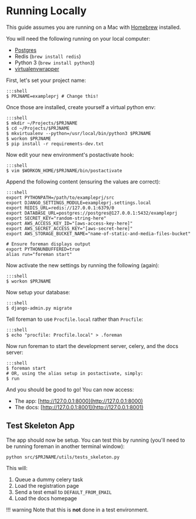 # Running Locally

This guide assumes you are running on a Mac with [Homebrew](http://brew.sh/) installed.

You will need the following running on your local computer:

 * [Postgres](http://postgresapp.com/)
 * Redis (`brew install redis`)
 * Python 3 (`brew install python3`)
 * [virtualenvwrapper](https://virtualenvwrapper.readthedocs.org/en/latest/)

First, let's set your project name:
    
    :::shell
    $ PRJNAME=exampleprj # Change this!

Once those are installed, create yourself a virtual python env:
    
    :::shell
    $ mkdir ~/Projects/$PRJNAME
    $ cd ~/Projects/$PRJNAME
    $ mkvirtualenv --python=/usr/local/bin/python3 $PRJNAME 
    $ workon $PRJNAME
    $ pip install -r requirements-dev.txt

Now edit your new environment's postactivate hook:

    :::shell
    $ vim $WORKON_HOME/$PRJNAME/bin/postactivate

Append the following content (ensuring the values are correct):

    :::shell
    export PYTHONPATH=/path/to/exampleprj/src
    export DJANGO_SETTINGS_MODULE=exampleprj.settings.local
    export REDIS_URL=redis://127.0.0.1:6379/0
    export DATABASE_URL=postgres://postgres@127.0.0.1:5432/exampleprj
    export SECRET_KEY="random-string-here"
    export AWS_ACCESS_KEY_ID="[aws-access-key-here]"
    export AWS_SECRET_ACCESS_KEY="[aws-secret-here]"
    export AWS_STORAGE_BUCKET_NAME="name-of-static-and-media-files-bucket"
    
    # Ensure foreman displays output
    export PYTHONUNBUFFERED=true
    alias run="foreman start"

Now activate the new settings by running the following (again):

    :::shell
    $ workon $PRJNAME

Now setup your database:

    :::shell
    $ django-admin.py migrate

Tell foreman to use `Procfile.local` rather than `Procfile`:

    :::shell
    $ echo "procfile: Procfile.local" > .foreman

Now run foreman to start the development server, celery, and the docs server:

    :::shell
    $ foreman start
    # OR, using the alias setup in postactivate, simply:
    $ run

And you should be good to go! You can now access:

 * The app: [http://127.0.0.1:8000](http://127.0.0.1:8000) 
 * The docs: [http://127.0.0.1:8001](http://127.0.0.1:8001) 

## Test Skeleton App

The app should now be setup. You can test this by running (you'll need to be running 
foreman in another terminal window):

    python src/$PRJNAME/utils/tests_skeleton.py

This will:

1. Queue a dummy celery task
2. Load the registration page
3. Send a test email to ``DEFAULT_FROM_EMAIL``
4. Load the docs homepage

!!! warning
    Note that this is **not** done in a test environment.
